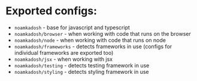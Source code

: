 # Exported configs:

- `noamkadosh` - base for javascript and typescript
- `noamkadosh/browser` - when working with code that runs on the browser
- `noamkadosh/node` - when working with code that runs on node
- `noamkadosh/frameworks` - detects frameworks in use (configs for individual frameworks are exported too)
- `noamkadosh/jsx` - when working with jsx
- `noamkadosh/testing` - detects testing framework in use
- `noamkadosh/styling` - detects styling framework in use
